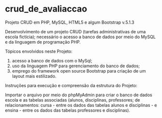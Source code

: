 # crud_de_avaliaccao

Projeto CRUD em PHP, MySQL, HTML5 e algum Bootstrap v.5.1.3

Desenvolvimento de um projeto CRUD (tarefas administrativas de uma escola fictícia); necessário o acesso a banco de dados por meio do MySQL e da linguagem de programação PHP.

Tópicos envolvidos neste Projeto:

1. acesso a banco de dados com o MySql;
2. uso da linguagem PHP para gerenciamento do banco de dados;
3. emprego do framework open source Bootstrap para criação de um layout mais estilizado.

Instruções para execução e compreensão da estrutura do Projeto:

Importar o arquivo por meio do phpMyAdmin para criar o banco de dados escola e as tabelas associadas (alunos, disciplinas, professores; de relacionamentos: cursa - entre os 
dados das tabelas alunos e disciplinas - e ensina - entre os dados das tabelas professores e disciplinas).
